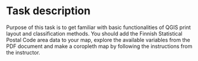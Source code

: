 # Task description
Purpose of this task is to get familiar with basic functionalities of QGIS print layout and classification methods. You should add the Finnish Statistical Postal Code area data to your map, explore the available variables from the PDF document and make a coropleth map by following the instructions from the instructor. 
